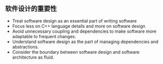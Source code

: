 ## 软件设计的重要性

+ Treat software design as an essential part of writing software
+ Focus less on C++ language details and more on software design
+ Avoid unnecessary coupling and dependencies to make software more adaptable to frequent changes.
+ Understand software design as the part of managing dependencies and abstractions.
+ Consider the boundary between software design and software architecture as fluid.